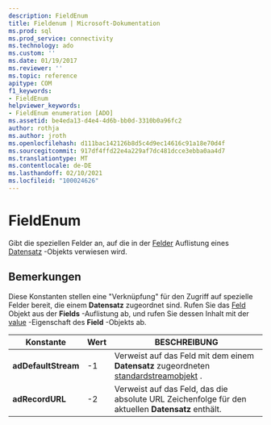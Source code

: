 ```yaml
---
description: FieldEnum
title: Fieldenum | Microsoft-Dokumentation
ms.prod: sql
ms.prod_service: connectivity
ms.technology: ado
ms.custom: ''
ms.date: 01/19/2017
ms.reviewer: ''
ms.topic: reference
apitype: COM
f1_keywords:
- FieldEnum
helpviewer_keywords:
- FieldEnum enumeration [ADO]
ms.assetid: be4eda13-d4e4-4d6b-bb0d-3310b0a96fc2
author: rothja
ms.author: jroth
ms.openlocfilehash: d111bac142126b8d5c4d9ec14616c91a18e70d4f
ms.sourcegitcommit: 917df4ffd22e4a229af7dc481dcce3ebba0aa4d7
ms.translationtype: MT
ms.contentlocale: de-DE
ms.lasthandoff: 02/10/2021
ms.locfileid: "100024626"
---
```

# <a name="fieldenum"></a>FieldEnum
Gibt die speziellen Felder an, auf die in der [Felder](./fields-collection-ado.md) Auflistung eines [Datensatz](./record-object-ado.md) -Objekts verwiesen wird.  
  
## <a name="remarks"></a>Bemerkungen  
 Diese Konstanten stellen eine "Verknüpfung" für den Zugriff auf spezielle Felder bereit, die einem **Datensatz** zugeordnet sind. Rufen Sie das [Feld](./field-object.md) Objekt aus der **Fields** -Auflistung ab, und rufen Sie dessen Inhalt mit der [value](./value-property-ado.md) -Eigenschaft des **Field** -Objekts ab.  
  
|Konstante|Wert|BESCHREIBUNG|  
|--------------|-----------|-----------------|  
|**adDefaultStream**|-1|Verweist auf das Feld mit dem einem **Datensatz** zugeordneten [standardstreamobjekt](./stream-object-ado.md) .|  
|**adRecordURL**|-2|Verweist auf das Feld, das die absolute URL Zeichenfolge für den aktuellen **Datensatz** enthält.|